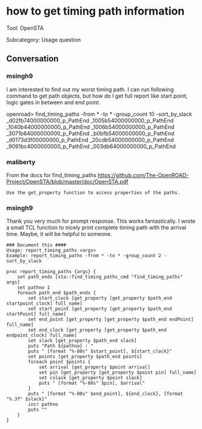 # how to get timing path information

Tool: OpenSTA

Subcategory: Usage question

## Conversation

### msingh9
I am interested to find out my worst timing path. I can run following command to get path objects, but how do I get full report like start point, logic gates in between and end point.

openroad> find_timing_paths -from * -to * -group_count 10 -sort_by_slack
_d02fb74000000000_p_PathEnd _1005b54000000000_p_PathEnd _1040b44000000000_p_PathEnd _1006b54000000000_p_PathEnd _3071b64000000000_p_PathEnd _b0bfb54000000000_p_PathEnd _d0173d3f00000000_p_PathEnd _20cdb54000000000_p_PathEnd _9091bc4000000000_p_PathEnd _003db64000000000_p_PathEnd


### maliberty
From the docs for find_timing_paths https://github.com/The-OpenROAD-Project/OpenSTA/blob/master/doc/OpenSTA.pdf

```
Use the get_property function to access properties of the paths.
```


### msingh9
Thank you very much for prompt response. This works fantastically. I wrote a small TCL function to nicely print complete timing path with the arrival time. Maybe, it will be helpful to someone. 

```
### Document this ####
Usage: report_timing_paths <args>
Example: report_timing_paths -from * -to * -group_count 2 -sort_by_slack 

proc report_timing_paths {args} {
    set path_ends [sta::find_timing_paths_cmd "find_timing_paths" args]
    set pathno 1
    foreach path_end $path_ends {
        set start_clock [get_property [get_property $path_end startpoint_clock] full_name]
        set start_point [get_property [get_property $path_end startPoint] full_name]
        set end_point [get_property [get_property $path_end endPoint] full_name]
        set end_clock [get_property [get_property $path_end endpoint_clock] full_name]
        set slack [get_property $path_end slack]
        puts "Path ${pathno} : "
        puts " [format "%-80s" $start_point], ${start_clock}"
        set points [get_property $path_end points]
        foreach point $points {
            set arrival [get_property $point arrival]
            set pin [get_property [get_property $point pin] full_name]
            set cslack [get_property $point slack]
            puts " [format "%-80s" $pin], $arrival"
        }
        puts " [format "%-80s" $end_point], ${end_clock}, [format "%.3f" $slack]"
        incr pathno
        puts ""
    }
}
```

